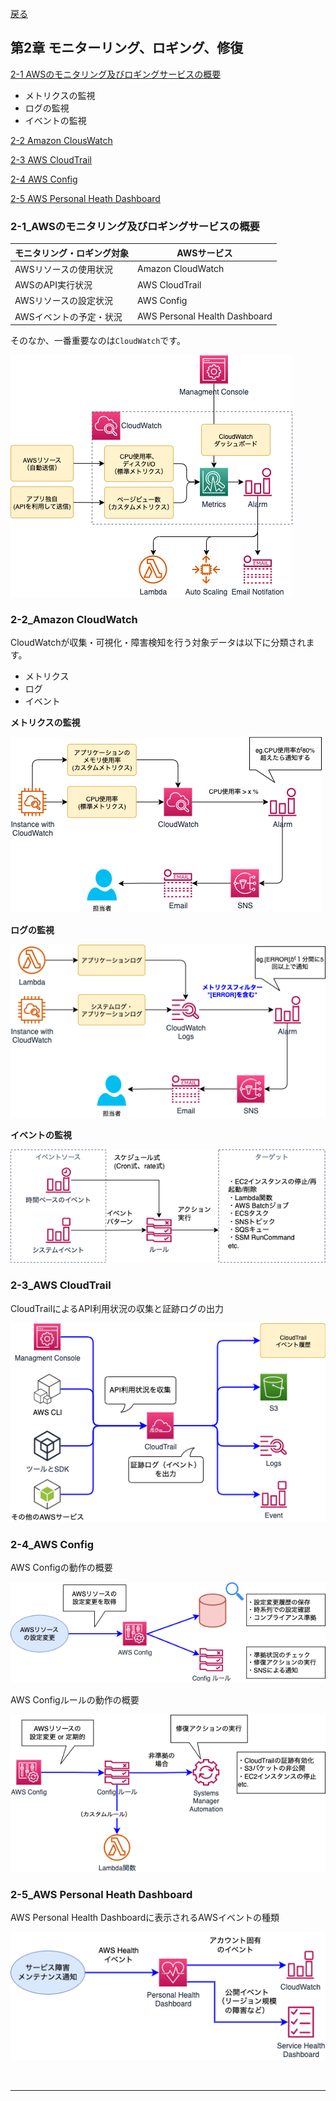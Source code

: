 [戻る](../README.md)
## 第2章 モニターリング、ロギング、修復

[2-1 AWSのモニタリング及びロギングサービスの概要](#2-1)
- メトリクスの監視  
- ログの監視  
- イベントの監視  

[2-2 Amazon ClousWatch](#2-2)

[2-3 AWS CloudTrail](#2-3)

[2-4 AWS Config](#2-4)

[2-5 AWS Personal Heath Dashboard](#2-5)


<a id="2-1"></a>
### 2-1_AWSのモニタリング及びロギングサービスの概要

| モニタリング・ロギング対象  | AWSサービス |
| ------------- | ------------- |
| AWSリソースの使用状況  | Amazon CloudWatch  |
| AWSのAPI実行状況  | AWS CloudTrail  |
| AWSリソースの設定状況  | AWS Config  |
| AWSイベントの予定・状況  | AWS Personal Health Dashboard  |

そのなか、一番重要なのは`CloudWatch`です。

![chapter2_Page1.drawio.png](../drawio/chapter2/chapter2-Page-1.drawio.png)

<a id="2-2"></a>
### 2-2_Amazon CloudWatch

CloudWatchが収集・可視化・障害検知を行う対象データは以下に分類されます。
- メトリクス
- ログ
- イベント

**メトリクスの監視**

![chapter2_Page2.drawio.png](../drawio/chapter2/chapter2-Page-2.drawio.png)

**ログの監視**

![chapter2_Page3.drawio.png](../drawio/chapter2/chapter2-Page-3.drawio.png)

**イベントの監視**

![chapter2_Page4.drawio.png](../drawio/chapter2/chapter2-Page-4.drawio.png)


<a id="2-3"></a>
### 2-3_AWS CloudTrail

CloudTrailによるAPI利用状況の収集と証跡ログの出力

![chapter2_Page5.drawio.png](../drawio/chapter2/chapter2-Page-5.drawio.png)


<a id="2-4"></a>
### 2-4_AWS Config

AWS Configの動作の概要

![chapter2_Page6.drawio.png](../drawio/chapter2/chapter2-Page-6.drawio.png)

AWS Configルールの動作の概要

![chapter2_Page7.drawio.png](../drawio/chapter2/chapter2-Page-7.drawio.png)


<a id="2-5"></a>
### 2-5_AWS Personal Heath Dashboard

AWS Personal Health Dashboardに表示されるAWSイベントの種類

![chapter2_Page8.drawio.png](../drawio/chapter2/chapter2-Page-8.drawio.png)


<br>

-----